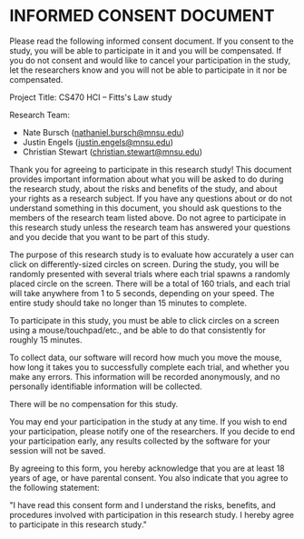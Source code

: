 # INFORMED CONSENT DOCUMENT

Please read the following informed consent document. If you consent to the study, you will be able to participate in it and you will be compensated. If you do not consent and would like to cancel your participation in the study, let the researchers know and you will not be able to participate in it nor be compensated.

Project Title: CS470 HCI – Fitts's Law study

Research Team:

-   Nate Bursch (nathaniel.bursch@mnsu.edu)
-   Justin Engels (justin.engels@mnsu.edu)
-   Christian Stewart (christian.stewart@mnsu.edu)

Thank you for agreeing to participate in this research study! This document provides important information about what you will be asked to do during the research study, about the risks and benefits of the study, and about your rights as a research subject. If you have any questions about or do not understand something in this document, you should ask questions to the members of the research team listed above. Do not agree to participate in this research study unless the research team has answered your questions and you decide that you want to be part of this study.

The purpose of this research study is to evaluate how accurately a user can click on differently-sized circles on screen. During the study, you will be randomly presented with several trials where each trial spawns a randomly placed circle on the screen. There will be a total of 160 trials, and each trial will take anywhere from 1 to 5 seconds, depending on your speed. The entire study should take no longer than 15 minutes to complete.

To participate in this study, you must be able to click circles on a screen using a mouse/touchpad/etc., and be able to do that consistently for roughly 15 minutes.

To collect data, our software will record how much you move the mouse, how long it takes you to successfully complete each trial, and whether you make any errors. This information will be recorded anonymously, and no personally identifiable information will be collected.

There will be no compensation for this study.

You may end your participation in the study at any time. If you wish to end your participation, please notify one of the researchers. If you decide to end your participation early, any results collected by the software for your session will not be saved.

By agreeing to this form, you hereby acknowledge that you are at least 18 years of age, or have parental consent. You also indicate that you agree to the following statement:

"I have read this consent form and I understand the risks, benefits, and procedures involved with participation in this research study. I hereby agree to participate in this research study."
